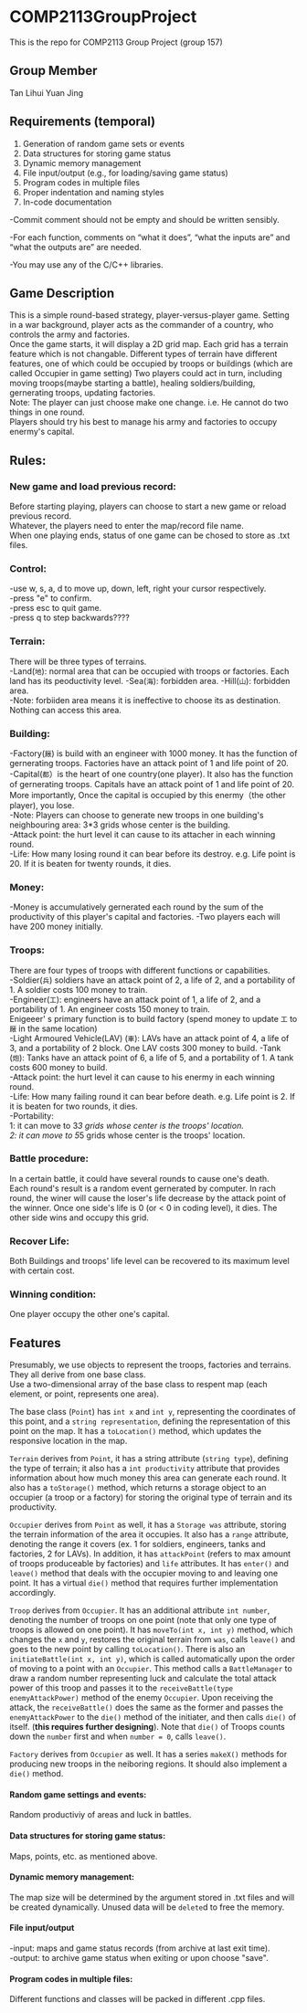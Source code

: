 # COMP2113GroupProject
This is the repo for COMP2113 Group Project (group 157)
## Group Member
Tan Lihui
Yuan Jing
## Requirements (temporal)
1. Generation of random game sets or events
2. Data structures for storing game status
3. Dynamic memory management
4. File input/output (e.g., for loading/saving game status)
5. Program codes in multiple files
6. Proper indentation and naming styles
7. In-code documentation

-Commit comment should not be empty and should be written sensibly.

-For each function, comments on “what it does”, “what the inputs are” and “what the outputs are” are needed.

-You may use any of the C/C++ libraries.
## Game Description
This is a simple round-based strategy, player-versus-player game. Setting in a war background, player acts as the commander of a country, who controls the army and factories.  
Once the game starts, it will display a 2D grid map. Each grid has a terrain feature which is not changable. Different types of terrain have different features, one of which could be occupied by troops or buildings (which are called Occupier in game setting) 
Two players could act in turn, including moving troops(maybe starting a battle), healing soldiers/building, gernerating troops, updating factories.  
Note: The player can just choose make one change. i.e. He cannot do two things in one round.  
Players should try his best to manage his army and factories to occupy enermy's capital.

## Rules: 
### New game and load previous record:  
Before starting playing, players can choose to start a new game or reload previous record.  
Whatever, the players need to enter the map/record file name.  
When one playing ends, status of one game can be chosed to store as .txt files.  

### Control:
-use w, s, a, d to move up, down, left, right your cursor respectively.  
-press "e" to confirm.  
-press esc to quit game.  
-press q to step backwards????

### Terrain:
There will be three types of terrains.   
-Land(`地`): normal area that can be occupied with troops or factories. Each land has its peoductivity level. 
-Sea(`海`): forbidden area. 
-Hill(`山`): forbidden area.  
-Note: forbiiden area means it is ineffective to choose its as destination. Nothing can access this area.

### Building:
-Factory(`厰`) is build with an engineer with 1000 money. It has the function of gernerating troops. Factories have an attack point of 1 and life point of 20.  
-Capital(`都`）is the heart of one country(one player). It also has the function of gernerating troops. Capitals have an attack point of 1 and life point of 20.  
More importantly, Once the capital is occupied by this enermy（the other player), you lose.  
-Note: Players can choose to generate new troops in one building's neighbouring area: 3*3 grids whose center is the building.  
-Attack point: the hurt level it can cause to its attacher in each winning round.  
-Life: How many losing round it can bear before its destroy. e.g. Life point is 20. If it is beaten for twenty rounds, it dies.

### Money:
-Money is accumulatively gernerated each round by the sum of the productivity of this player's capital and factories. 
-Two players each will have 200 money initially.  

### Troops:
There are four types of troops with different functions or capabilities.  
-Soldier(`兵`) soldiers have an attack point of 2, a life of 2, and a portability of 1. A soldier costs 100 money to train.  
-Engineer(`工`): engineers have an attack point of 1, a life of 2, and a portability of 1. An engineer costs 150 money to train.  
Enigeeer' s primary function is to build factory (spend money to update `工` to `厰` in the same location)  
-Light Armoured Vehicle(LAV) (`車`): LAVs have an attack point of 4, a life of 3, and a portability of 2 block. One LAV costs 300 money to build. 
-Tank (`炮`): Tanks have an attack point of 6, a life of 5, and a portability of 1. A tank costs 600 money to build.  
-Attack point: the hurt level it can cause to his enermy in each winning round.  
-Life: How many failing round it can bear before death. e.g. Life point is 2. If it is beaten for two rounds, it dies.  
-Portability:  
1: it can move to 3*3 grids whose center is the troops' location.  
2: it can move to 5*5 grids whose center is the troops' location.

### Battle procedure:
In a certain battle, it could have several rounds to cause one's death.  
Each round's result is a random event gernerated by computer.
In rach round, the winer will cause the loser's life decrease by the attack point of the winner.
Once one side's life is 0 (or < 0 in coding level), it dies. The other side wins and occupy this grid.

### Recover Life:
Both Buildings and troops' life level can be recovered to its maximum level with certain cost. 

### Winning condition:
One player occupy the other one's capital.

## Features
Presumably, we use objects to represent the troops, factories and terrains. They all derive from one base class.  
Use a two-dimensional array of the base class to respent map (each element, or point, represents one area).  

The base class (`Point`) has `int x` and `int y`, representing the coordinates of this point, and a `string representation`, defining the representation of this point on the map. It has a `toLocation()` method, which updates the responsive location in the map.  

`Terrain` derives from `Point`, it has a string attribute (`string type`), defining the type of terrain; it also has a `int productivity` attribute that provides information about how much money this area can generate each round. It also has a `toStorage()` method, which returns a storage object to an occupier (a troop or a factory) for storing the original type of terrain and its productivity.  

`Occupier` derives from `Point` as well, it has a `Storage was` attribute, storing the terrain information of the area it occupies. It also has a `range` attribute, denoting the range it covers (ex. 1 for soldiers, engineers, tanks and factories, 2 for LAVs). In addition, it has `attackPoint` (refers to max amount of troops produceable by factories) and `life` attributes. It has `enter()` and `leave()` method that deals with the occupier moving to and leaving one point. It has a virtual `die()` method that requires further implementation accordingly.  

`Troop` derives from `Occupier`. It has an additional attribute `int number`, denoting the number of troops on one point (note that only one type of troops is allowed on one point). It has `moveTo(int x, int y)` method, which changes the `x` and `y`, restores the original terrain from `was`, calls `leave()` and goes to the new point by calling `toLocation()`. There is also an `initiateBattle(int x, int y)`, which is called automatically upon the order of moving to a point with an `Occupier`. This method calls a `BattleManager` to draw a random number representing luck and calculate the total attack power of this troop and passes it to the `receiveBattle(type enemyAttackPower)` method of the enemy `Occupier`. Upon receiving the attack, the `receiveBattle()` does the same as the former and passes the `enemyAttackPower` to the `die()` method of the initiater, and then calls `die()` of itself. (**this requires further designing**). Note that `die()` of Troops counts down the `number` first and when `number = 0`, calls `leave()`.  

`Factory` derives from `Occupier` as well. It has a series `makeX()` methods for producing new troops in the neiboring regions. It should also implement a `die()` method.  

#### Random game settings and events:
Random productiviy of areas and luck in battles.  

#### Data structures for storing game status: 
Maps, points, etc. as mentioned above.  

#### Dynamic memory management: 
The map size will be determined by the argument stored in .txt files and will be created dynamically. 
Unused data will be `delete`d to free the memory. 

#### File input/output
-input: maps and game status records (from archive at last exit time).  
-output: to archive game status when exiting or upon choose "save".  

#### Program codes in multiple files: 
Different functions and classes will be packed in different .cpp files. 
